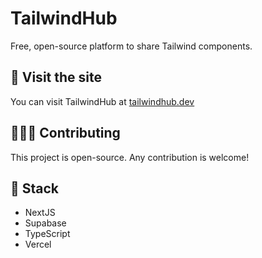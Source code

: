 # TailwindHub

Free, open-source platform to share Tailwind components.

## 🔗 Visit the site

You can visit TailwindHub at [tailwindhub.dev](https://tailwindhub.dev/)

## 🧑‍🤝‍🧑 Contributing

This project is open-source. Any contribution is welcome!

## 🚀 Stack

- NextJS
- Supabase
- TypeScript
- Vercel
